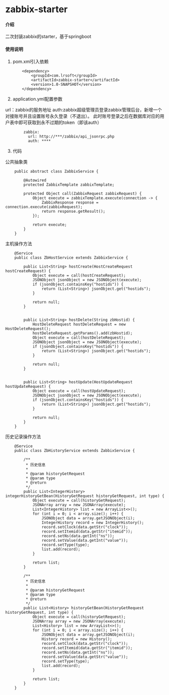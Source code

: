 # zabbix-starter

#### 介绍
二次封装zabbix的starter，基于springboot

#### 使用说明

1.  pom.xml引入依赖

            <dependency>
                <groupId>com.lrsoft</groupId>
                <artifactId>zabbix-starter</artifactId>
                <version>1.0-SNAPSHOT</version>
            </dependency>

2.  application.yml配置参数
  
  url：zabbix的服务地址
  auth:zabbix超级管理员登录zabbix管理后台，新增一个对接账号并且设置账号永久登录（不退出）。
  此时账号登录之后在数据库对应的用户表中即可获取到永不过期的token（即该auth）

            zabbix:
              url: http://***/zabbix/api_jsonrpc.php
              auth: ****

3.  代码

公共抽象类

        public abstract class ZabbixService {
        
            @Autowired
            protected ZabbixTemplate zabbixTemplate;
        
            protected Object call(ZabbixRequest zabbixRequest) {
                Object execute = zabbixTemplate.execute(connection -> {
                    ZabbixResponse response = connection.execute(zabbixRequest);
                    return response.getResult();
                });
        
                return execute;
            }
        }
        
主机操作方法

        @Service
        public class ZbHostService extends ZabbixService {
        
            public List<String> hostCreate(HostCreateRequest hostCreateRequest) {
                Object execute = call(hostCreateRequest);
                JSONObject jsonObject = new JSONObject(execute);
                if (jsonObject.containsKey("hostids")) {
                    return (List<String>) jsonObject.get("hostids");
                }
        
                return null;
            }
        
        
            public List<String> hostDelete(String zbHostid) {
                HostDeleteRequest hostDeleteRequest = new HostDeleteRequest();
                hostDeleteRequest.getParams().add(zbHostid);
                Object execute = call(hostDeleteRequest);
                JSONObject jsonObject = new JSONObject(execute);
                if (jsonObject.containsKey("hostids")) {
                    return (List<String>) jsonObject.get("hostids");
                }
        
                return null;
            }
        
        
            public List<String> hostUpdate(HostUpdateRequest hostUpdateRequest) {
                Object execute = call(hostUpdateRequest);
                JSONObject jsonObject = new JSONObject(execute);
                if (jsonObject.containsKey("hostids")) {
                    return (List<String>) jsonObject.get("hostids");
                }
        
                return null;
            }
        }
        
        
历史记录操作方法

        @Service
        public class ZbHistoryService extends ZabbixService {
        
            /**
             * 历史信息
             *
             * @param historyGetRequest
             * @param type
             * @return
             */
            public List<IntegerHistory> integerHistoryGetBean(HistoryGetRequest historyGetRequest, int type) {
                Object execute = call(historyGetRequest);
                JSONArray array = new JSONArray(execute);
                List<IntegerHistory> list = new ArrayList<>();
                for (int i = 0; i < array.size(); i++) {
                    JSONObject data = array.getJSONObject(i);
                    IntegerHistory record = new IntegerHistory();
                    record.setClock(data.getStr("clock"));
                    record.setItemid(data.getStr("itemid"));
                    record.setNs(data.getInt("ns"));
                    record.setValue(data.getInt("value"));
                    record.setType(type);
                    list.add(record);
                }
        
                return list;
            }
        
            /**
             * 历史信息
             *
             * @param historyGetRequest
             * @param type
             * @return
             */
            public List<History> historyGetBean(HistoryGetRequest historyGetRequest, int type) {
                Object execute = call(historyGetRequest);
                JSONArray array = new JSONArray(execute);
                List<History> list = new ArrayList<>();
                for (int i = 0; i < array.size(); i++) {
                    JSONObject data = array.getJSONObject(i);
                    History record = new History();
                    record.setClock(data.getStr("clock"));
                    record.setItemid(data.getStr("itemid"));
                    record.setNs(data.getInt("ns"));
                    record.setValue(data.getStr("value"));
                    record.setType(type);
                    list.add(record);
                }
        
                return list;
            }
        }
